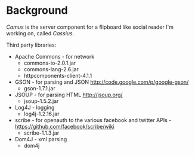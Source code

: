 Background
==============

*Camus* is the server component for a flipboard like social reader I'm working on, called *Cassius*.

Third party libraries:

   * Apache Commons - for network 
      * commons-io-2.0.1.jar
      * commons-lang-2.6.jar
      * httpcomponents-client-4.1.1      
   * GSON - for parsing and JSON http://code.google.com/p/google-gson/
      * gson-1.7.1.jar      
   * JSOUP - for parsing HTML  http://jsoup.org/
      * jsoup-1.5.2.jar      
   * Log4J - logging
      * log4j-1.2.16.jar            
   * scribe - for openauth to the various facebook and twitter APIs - https://github.com/facebook/scribe/wiki
      * scribe-1.1.3.jar
   * Dom4J - xml parsing
      * dom4j